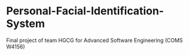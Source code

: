 # Personal-Facial-Identification-System
Final project of team HGCG for Advanced Software Engineering (COMS W4156)
